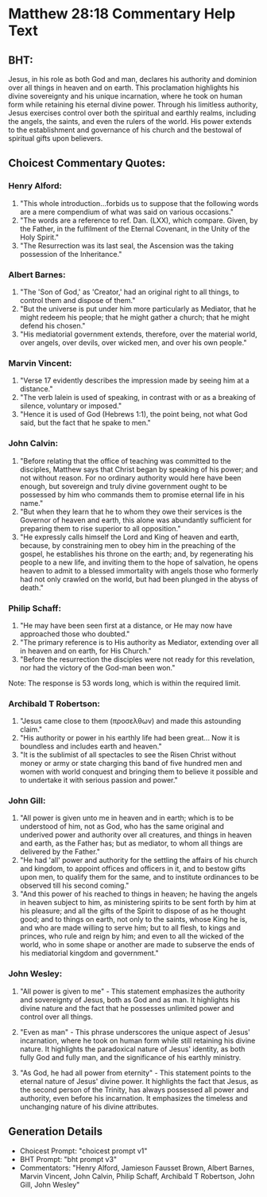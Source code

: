 # Matthew 28:18 Commentary Help Text

## BHT:
Jesus, in his role as both God and man, declares his authority and dominion over all things in heaven and on earth. This proclamation highlights his divine sovereignty and his unique incarnation, where he took on human form while retaining his eternal divine power. Through his limitless authority, Jesus exercises control over both the spiritual and earthly realms, including the angels, the saints, and even the rulers of the world. His power extends to the establishment and governance of his church and the bestowal of spiritual gifts upon believers.

## Choicest Commentary Quotes:
### Henry Alford:
1. "This whole introduction...forbids us to suppose that the following words are a mere compendium of what was said on various occasions."
2. "The words are a reference to ref. Dan. (LXX), which compare. Given, by the Father, in the fulfilment of the Eternal Covenant, in the Unity of the Holy Spirit."
3. "The Resurrection was its last seal, the Ascension was the taking possession of the Inheritance."

### Albert Barnes:
1. "The 'Son of God,' as 'Creator,' had an original right to all things, to control them and dispose of them."
2. "But the universe is put under him more particularly as Mediator, that he might redeem his people; that he might gather a church; that he might defend his chosen."
3. "His mediatorial government extends, therefore, over the material world, over angels, over devils, over wicked men, and over his own people."

### Marvin Vincent:
1. "Verse 17 evidently describes the impression made by seeing him at a distance."
2. "The verb lalein is used of speaking, in contrast with or as a breaking of silence, voluntary or imposed."
3. "Hence it is used of God (Hebrews 1:1), the point being, not what God said, but the fact that he spake to men."

### John Calvin:
1. "Before relating that the office of teaching was committed to the disciples, Matthew says that Christ began by speaking of his power; and not without reason. For no ordinary authority would here have been enough, but sovereign and truly divine government ought to be possessed by him who commands them to promise eternal life in his name."
2. "But when they learn that he to whom they owe their services is the Governor of heaven and earth, this alone was abundantly sufficient for preparing them to rise superior to all opposition."
3. "He expressly calls himself the Lord and King of heaven and earth, because, by constraining men to obey him in the preaching of the gospel, he establishes his throne on the earth; and, by regenerating his people to a new life, and inviting them to the hope of salvation, he opens heaven to admit to a blessed immortality with angels those who formerly had not only crawled on the world, but had been plunged in the abyss of death."

### Philip Schaff:
1. "He may have been seen first at a distance, or He may now have approached those who doubted."
2. "The primary reference is to His authority as Mediator, extending over all in heaven and on earth, for His Church."
3. "Before the resurrection the disciples were not ready for this revelation, nor had the victory of the God-man been won."

Note: The response is 53 words long, which is within the required limit.

### Archibald T Robertson:
1. "Jesus came close to them (προσελθων) and made this astounding claim."
2. "His authority or power in his earthly life had been great... Now it is boundless and includes earth and heaven."
3. "It is the sublimist of all spectacles to see the Risen Christ without money or army or state charging this band of five hundred men and women with world conquest and bringing them to believe it possible and to undertake it with serious passion and power."

### John Gill:
1. "All power is given unto me in heaven and in earth; which is to be understood of him, not as God, who has the same original and underived power and authority over all creatures, and things in heaven and earth, as the Father has; but as mediator, to whom all things are delivered by the Father."
2. "He had 'all' power and authority for the settling the affairs of his church and kingdom, to appoint offices and officers in it, and to bestow gifts upon men, to qualify them for the same, and to institute ordinances to be observed till his second coming."
3. "And this power of his reached to things in heaven; he having the angels in heaven subject to him, as ministering spirits to be sent forth by him at his pleasure; and all the gifts of the Spirit to dispose of as he thought good; and to things on earth, not only to the saints, whose King he is, and who are made willing to serve him; but to all flesh, to kings and princes, who rule and reign by him; and even to all the wicked of the world, who in some shape or another are made to subserve the ends of his mediatorial kingdom and government."

### John Wesley:
1. "All power is given to me" - This statement emphasizes the authority and sovereignty of Jesus, both as God and as man. It highlights his divine nature and the fact that he possesses unlimited power and control over all things.

2. "Even as man" - This phrase underscores the unique aspect of Jesus' incarnation, where he took on human form while still retaining his divine nature. It highlights the paradoxical nature of Jesus' identity, as both fully God and fully man, and the significance of his earthly ministry.

3. "As God, he had all power from eternity" - This statement points to the eternal nature of Jesus' divine power. It highlights the fact that Jesus, as the second person of the Trinity, has always possessed all power and authority, even before his incarnation. It emphasizes the timeless and unchanging nature of his divine attributes.


## Generation Details
- Choicest Prompt: "choicest prompt v1"
- BHT Prompt: "bht prompt v3"
- Commentators: "Henry Alford, Jamieson Fausset Brown, Albert Barnes, Marvin Vincent, John Calvin, Philip Schaff, Archibald T Robertson, John Gill, John Wesley"
